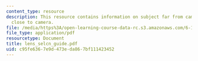 ```yaml
---
content_type: resource
description: This resource contains information on subject far from camera and subject
  close to camera.
file: /media/https%3A/open-learning-course-data-rc.s3.amazonaws.com/6-163-strobe-project-laboratory-fall-2005/c95fe6367e9d473eda867bf111423452_lens_selcn_guide.pdf
file_type: application/pdf
resourcetype: Document
title: lens_selcn_guide.pdf
uid: c95fe636-7e9d-473e-da86-7bf111423452
---
```

